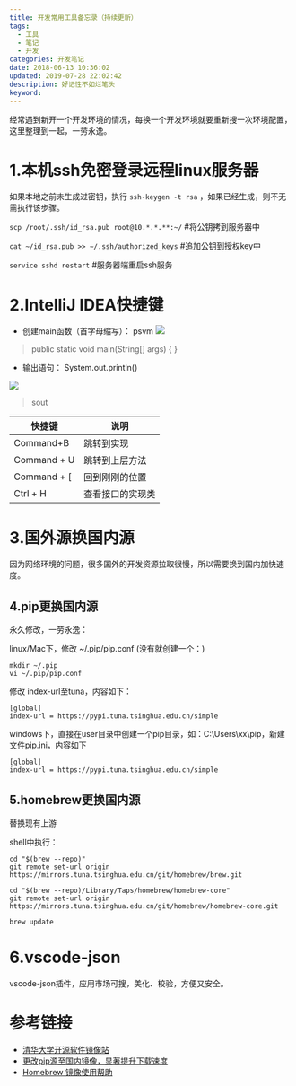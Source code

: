 ```yaml
---
title: 开发常用工具备忘录（持续更新）
tags:
  - 工具
  - 笔记
  - 开发
categories: 开发笔记
date: 2018-06-13 10:36:02
updated: 2019-07-28 22:02:42
description: 好记性不如烂笔头
keyword: 
---
```



经常遇到新开一个开发环境的情况，每换一个开发环境就要重新搜一次环境配置，这里整理到一起，一劳永逸。

<!-- more -->

# 1.本机ssh免密登录远程linux服务器

如果本地之前未生成过密钥，执行 `ssh-keygen -t rsa` ，如果已经生成，则不无需执行该步骤。


`scp /root/.ssh/id_rsa.pub root@10.*.*.**:~/`   #将公钥拷到服务器中

`cat ~/id_rsa.pub >> ~/.ssh/authorized_keys`  #追加公钥到授权key中


`service sshd restart`  #服务器端重启ssh服务




# 2.IntelliJ IDEA快捷键


- 创建main函数（首字母缩写）：  psvm 
![](https://ws2.sinaimg.cn/large/006tNbRwgy1fu3zyuz3lgj30w203cglv.jpg)

> public static void main(String[] args) {
    }

- 输出语句： System.out.println()



![](https://ws4.sinaimg.cn/large/006tNbRwgy1fu400qhcsqj30qq070dh0.jpg)
> sout 

| 快捷键      | 说明             |
| ----------- | ---------------- |
| Command+B   | 跳转到实现       |
| Command + U | 跳转到上层方法   |
| Command + [ | 回到刚刚的位置   |
| Ctrl + H    | 查看接口的实现类 |

# 3.国外源换国内源

因为网络环境的问题，很多国外的开发资源拉取很慢，所以需要换到国内加快速度。

## 4.pip更换国内源

永久修改，一劳永逸：

linux/Mac下，修改 ~/.pip/pip.conf (没有就创建一个：)

```
mkdir ~/.pip
vi ~/.pip/pip.conf
```
修改 index-url至tuna，内容如下：

```
[global]
index-url = https://pypi.tuna.tsinghua.edu.cn/simple
```

windows下，直接在user目录中创建一个pip目录，如：C:\Users\xx\pip，新建文件pip.ini，内容如下

```
[global]
index-url = https://pypi.tuna.tsinghua.edu.cn/simple
```


## 5.homebrew更换国内源

替换现有上游

shell中执行：

```
cd "$(brew --repo)"
git remote set-url origin https://mirrors.tuna.tsinghua.edu.cn/git/homebrew/brew.git

cd "$(brew --repo)/Library/Taps/homebrew/homebrew-core"
git remote set-url origin https://mirrors.tuna.tsinghua.edu.cn/git/homebrew/homebrew-core.git

brew update
```

# 6.vscode-json



vscode-json插件，应用市场可搜，美化、校验，方便又安全。



# 参考链接

- [清华大学开源软件镜像站](https://mirror.tuna.tsinghua.edu.cn/help/anaconda/)
- [更改pip源至国内镜像，显著提升下载速度](https://blog.csdn.net/lambert310/article/details/52412059)
- [Homebrew 镜像使用帮助](https://mirror.tuna.tsinghua.edu.cn/help/homebrew/)


